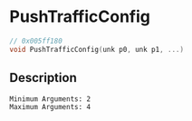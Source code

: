 # PushTrafficConfig
```c
// 0x005ff180
void PushTrafficConfig(unk p0, unk p1, ...)
```
## Description
```
Minimum Arguments: 2
Maximum Arguments: 4
```
